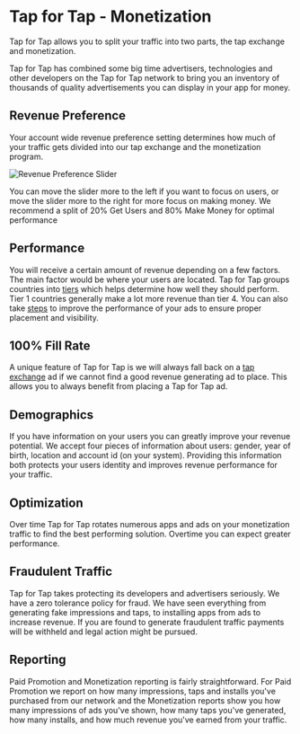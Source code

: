 # Tap for Tap - Monetization

Tap for Tap allows you to split your traffic into two parts, the tap exchange and monetization.

Tap for Tap has combined some big time advertisers, technologies and other developers on the Tap for Tap network to bring you an inventory of thousands of quality advertisements you can display in your app for money.

## Revenue Preference

Your account wide revenue preference setting determines how much of your traffic gets divided into our tap exchange and the monetization program.

![Revenue Preference Slider](https://raw.github.com/tapfortap/Documentation/master/images/slider-balance.png)

You can move the slider more to the left if you want to focus on users, or move the slider more to the right for more focus on making money.  We recommend a split of 20% Get Users and 80% Make Money for optimal performance

## Performance

You will receive a certain amount of revenue depending on a few factors. The main factor would be where your users are located.  Tap for Tap groups countries into [tiers](/doc/country-tiers) which helps determine how well they should perform. Tier 1 countries generally make a lot more revenue than tier 4. You can also take [steps](/doc/performance/placement) to improve the performance of your ads to ensure proper placement and visibility.

## 100% Fill Rate

A unique feature of Tap for Tap is we will always fall back on a [tap exchange](/doc/tap-exchange) ad if we cannot find a good revenue generating ad to place.  This allows you to always benefit from placing a Tap for Tap ad.

## Demographics

If you have information on your users you can greatly improve your revenue potential.  We accept four pieces of information about users: gender, year of birth, location and account id (on your system).  Providing this information both protects your users identity and improves revenue performance for your traffic.

## Optimization

Over time Tap for Tap rotates numerous apps and ads on your monetization traffic to find the best performing solution.  Overtime you can expect greater performance.

## Fraudulent Traffic

Tap for Tap takes protecting its developers and advertisers seriously. We have a zero tolerance policy for fraud.  We have seen everything from generating fake impressions and taps, to installing apps from ads to increase revenue. If you are found to generate fraudulent traffic payments will be withheld and legal action might be pursued.

## Reporting

Paid Promotion and Monetization reporting is fairly straightforward. For Paid Promotion we report on how many impressions, taps and installs you've purchased from our network and the Monetization reports show you how many impressions of ads you've shown, how many taps you've generated, how many installs, and how much revenue you've earned from your traffic.
